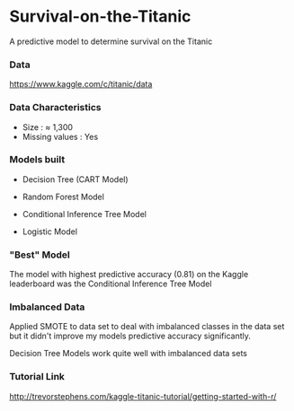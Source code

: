 # Survival-on-the-Titanic
A predictive model to determine survival on the Titanic

### Data
https://www.kaggle.com/c/titanic/data

### Data Characteristics

* Size : &asymp; 1,300
* Missing values : Yes

### Models built

* Decision Tree (CART Model)

* Random Forest Model

* Conditional Inference Tree Model

* Logistic Model

### "Best" Model
The model with highest predictive accuracy (0.81) on the Kaggle leaderboard was the Conditional Inference Tree Model

### Imbalanced Data
Applied SMOTE to data set to deal with imbalanced classes in the data set but it didn't improve my models predictive accuracy significantly. 

Decision Tree Models work quite well with imbalanced data sets

### Tutorial Link
http://trevorstephens.com/kaggle-titanic-tutorial/getting-started-with-r/

